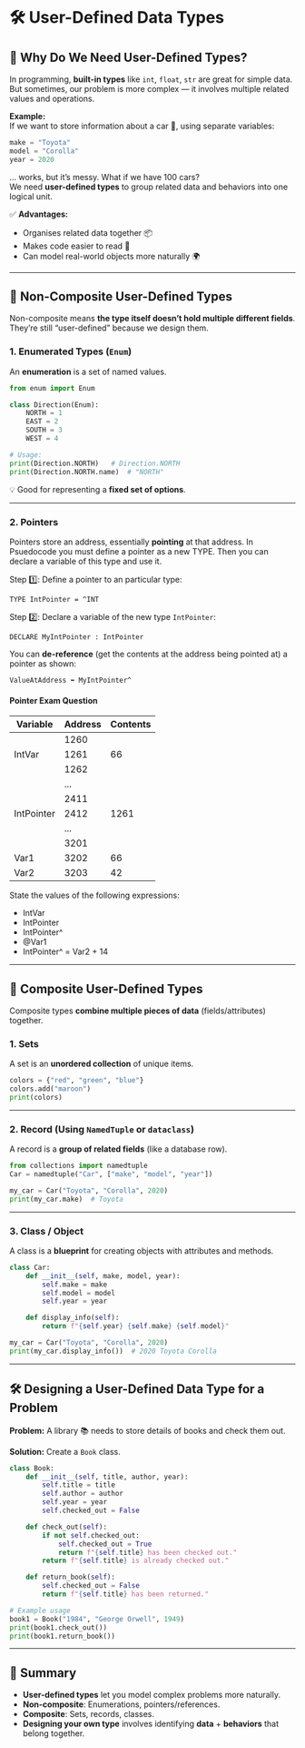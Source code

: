# 🛠️ User-Defined Data Types

## 🤔 Why Do We Need User-Defined Types?

In programming, **built-in types** like `int`, `float`, `str` are great for simple data.  
But sometimes, our problem is more complex — it involves multiple related values and operations.

**Example:**  
If we want to store information about a car 🚗, using separate variables:

```python
make = "Toyota"
model = "Corolla"
year = 2020
```

… works, but it’s messy. What if we have 100 cars?  
We need **user-defined types** to group related data and behaviors into one logical unit.

✅ **Advantages:**

- Organises related data together 📦
- Makes code easier to read 📖
- Can model real-world objects more naturally 🌍

---

## 🧩 Non-Composite User-Defined Types

Non-composite means **the type itself doesn’t hold multiple different fields**.  
They’re still “user-defined” because we design them.

### 1. Enumerated Types (`Enum`)
An **enumeration** is a set of named values.

```python
from enum import Enum

class Direction(Enum):
    NORTH = 1
    EAST = 2
    SOUTH = 3
    WEST = 4

# Usage:
print(Direction.NORTH)   # Direction.NORTH
print(Direction.NORTH.name)  # "NORTH"
```

💡 Good for representing a **fixed set of options**.

---

### 2. Pointers
Pointers store an address, essentially **pointing** at that address. In Psuedocode you must define a pointer as a new TYPE. Then you can declare a variable of this type and use it.

Step 1️⃣: Define a pointer to an particular type:

`TYPE IntPointer = ^INT`

Step 2️⃣: Declare a variable of the new type `IntPointer`:

`DECLARE MyIntPointer : IntPointer`

You can **de-reference** (get the contents at the address being pointed at) a pointer as shown:

`ValueAtAddress ⬅ MyIntPointer^`

#### Pointer Exam Question

| Variable    | Address | Contents |
|-------------|---------|----------|
|             | 1260    |          |
| IntVar      | 1261    | 66       |
|             | 1262    |          |
|             | ...     |          |
|             | 2411    |          |
| IntPointer  | 2412    | 1261     |
|             | ...     |          |
|             | 3201    |          |
| Var1        | 3202    | 66       |
| Var2        | 3203    | 42       |

State the values of the following expressions:

- IntVar		
- IntPointer	
- IntPointer^
- @Var1			
- IntPointer^ = Var2 + 14

---

## 🧱 Composite User-Defined Types

Composite types **combine multiple pieces of data** (fields/attributes) together.

### 1. Sets
A set is an **unordered collection** of unique items.

```python
colors = {"red", "green", "blue"}
colors.add("maroon")
print(colors)
```

---

### 2. Record (Using `NamedTuple` or `dataclass`)
A record is a **group of related fields** (like a database row).

```python
from collections import namedtuple
Car = namedtuple("Car", ["make", "model", "year"])

my_car = Car("Toyota", "Corolla", 2020)
print(my_car.make)  # Toyota
```

---

### 3. Class / Object
A class is a **blueprint** for creating objects with attributes and methods.

```python
class Car:
    def __init__(self, make, model, year):
        self.make = make
        self.model = model
        self.year = year

    def display_info(self):
        return f"{self.year} {self.make} {self.model}"

my_car = Car("Toyota", "Corolla", 2020)
print(my_car.display_info())  # 2020 Toyota Corolla
```

---

## 🛠️ Designing a User-Defined Data Type for a Problem

**Problem:** A library 📚 needs to store details of books and check them out.

**Solution:** Create a `Book` class.

```python
class Book:
    def __init__(self, title, author, year):
        self.title = title
        self.author = author
        self.year = year
        self.checked_out = False

    def check_out(self):
        if not self.checked_out:
            self.checked_out = True
            return f"{self.title} has been checked out."
        return f"{self.title} is already checked out."

    def return_book(self):
        self.checked_out = False
        return f"{self.title} has been returned."

# Example usage
book1 = Book("1984", "George Orwell", 1949)
print(book1.check_out())
print(book1.return_book())
```

---

## 📌 Summary
- **User-defined types** let you model complex problems more naturally.
- **Non-composite**: Enumerations, pointers/references.
- **Composite**: Sets, records, classes.
- **Designing your own type** involves identifying **data** + **behaviors** that belong together.
